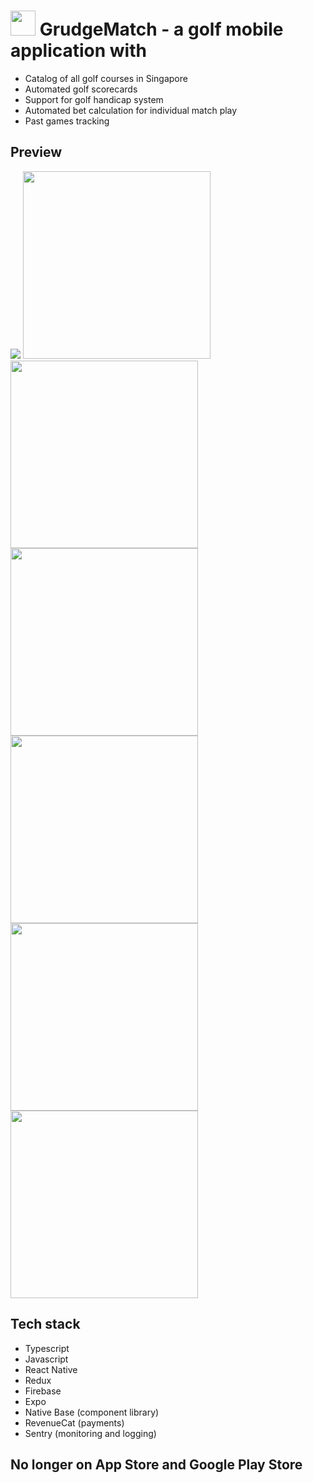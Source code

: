 # <img src="https://github.com/user-attachments/assets/6c8c2f6e-7eaf-418b-9a26-0951b917c2e9" width="40"/> GrudgeMatch - a golf mobile application with
- Catalog of all golf courses in Singapore
- Automated golf scorecards
- Support for golf handicap system
- Automated bet calculation for individual match play 
- Past games tracking

## Preview
<img style="flex: 1" src="https://github.com/user-attachments/assets/1707021c-46b5-4f60-8bb7-f1425658a58b"/>
<img src="https://github.com/user-attachments/assets/e4451800-27ec-482d-8511-a6e416eef989" width="300"/>
<img src="https://github.com/user-attachments/assets/39144373-8357-4252-8e56-dc19bebad03f" width="300"/>
<img src="https://github.com/user-attachments/assets/1e6e41b9-78b2-4438-8283-06eab78e6c6e" width="300"/>
<img src="https://github.com/user-attachments/assets/c7097895-1d39-4bf6-bf59-a68070eb0177" width="300"/>
<img src="https://github.com/user-attachments/assets/190a4742-be12-44d0-bd0f-3e93047670fb" width="300"/>
<img src="https://github.com/user-attachments/assets/8ec28787-31bc-4e3c-a23b-712fa7fde179" width="300"/>

## Tech stack
- Typescript
- Javascript
- React Native
- Redux
- Firebase
- Expo
- Native Base (component library)
- RevenueCat (payments)
- Sentry (monitoring and logging)

## No longer on App Store and Google Play Store
